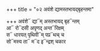 +++
title = "०२ अवंशे द्यामस्तभायद्बृहन्तमा"

+++
अवंशे᳓ द्या᳓म् अस्तभायद् बृह᳓न्तम्  
आ᳓ रो᳓दसी अपृणद् अन्त᳓रिक्षम्  
स᳓ धारयत् पृथिवी᳓म् पप्र᳓थच् च  
सो᳓मस्य ता᳓ म᳓द इ᳓न्द्रश् चकार